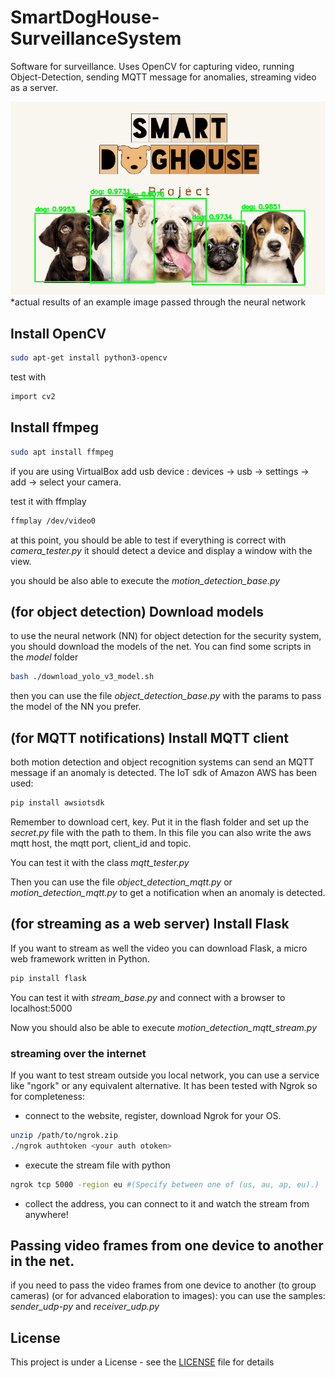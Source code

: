 # SmartDogHouse-SurveillanceSystem
Software for surveillance. Uses OpenCV for capturing video, running Object-Detection, sending MQTT message for anomalies, streaming video as a server.

![smart doghouse logo](./src/main/python/output/dogs_S.png "Smart DogHouse Logo")
*actual results of an example image passed through the neural network
## Install OpenCV
```bash
sudo apt-get install python3-opencv
```

test with
```bash
import cv2
```
## Install ffmpeg
```bash
sudo apt install ffmpeg
```

if you are using VirtualBox add usb device :
devices -> usb -> settings -> add -> select your camera.

test it with ffmplay
```bash
ffmplay /dev/video0
```

at this point, you should be able to test if everything is correct with _camera_tester.py_
it should detect a device and display a window with the view. 

you should be also able to execute the _motion_detection_base.py_

## (for object detection) Download models
to use the neural network (NN) for object detection for the security system,
you should download the models of the net. You can find some scripts in the _model_ folder
```bash
bash ./download_yolo_v3_model.sh
```
then you can use the file _object_detection_base.py_ with the params to pass the model of the NN you prefer.

## (for MQTT notifications) Install MQTT client
both motion detection and object recognition systems can send an MQTT message if an anomaly is detected.
The IoT sdk of Amazon AWS has been used:
```bash
pip install awsiotsdk
```
Remember to download cert, key. Put it in the flash folder and set up the _secret.py_ file with the path to them.
In this file you can also write the aws  mqtt host, the mqtt port, client_id and topic.

You can test it with the class _mqtt_tester.py_

Then you can use the file _object_detection_mqtt.py_ or _motion_detection_mqtt.py_ to get a notification when an anomaly is detected.

## (for streaming as a web server) Install Flask
If you want to stream as well the video you can download Flask, a micro web framework written in Python.
```bash
pip install flask
```
You can test it with _stream_base.py_ and connect with a browser to localhost:5000

Now you should also be able to execute _motion_detection_mqtt_stream.py_
### streaming over the internet
If you want to test stream outside you local network, you can use a service like "ngork" or any equivalent alternative.
It has been tested with Ngrok so for completeness:
- connect to the website, register, download Ngrok for your OS.
```bash
unzip /path/to/ngrok.zip
./ngrok authtoken <your auth otoken>
```
- execute the stream file with python
```bash
ngrok tcp 5000 -region eu #(Specify between one of (us, au, ap, eu).)
```
- collect the address, you can connect to it and watch the stream from anywhere!

## Passing video frames from one device to another in the net.
if you need to pass the video frames from one device to another (to group cameras) (or for advanced elaboration to images):
you can use the samples: _sender_udp-py_ and _receiver_udp.py_

## License

This project is under a License - see the [LICENSE](LICENSE) file for details
